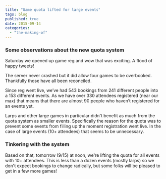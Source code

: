 ```yaml
---
title: "Game quota lifted for large events"
tags: blog
published: true
date: 2015-09-14
categories: 
  - "the-making-of"
---
```


### Some observations about the new quota system

Saturday we opened up game reg and wow that was exciting. A flood of happy tweets!

The server never crashed but it did allow four games to be overbooked. Thankfully those have all been reconciled.

Since reg went live, we’ve had 543 bookings from 241 different people into a 153 different events. As we have over 330 attendees registered (near our max) that means that there are almost 90 people who haven’t registered for an events yet.

Larps and other large games in particular didn't benefit as much from the quota system as smaller events. Specifically the reason for the quota was to prevent some events from filling up the moment registration went live. In the case of large events (10+ attendees) that seems to be unnecessary.

### Tinkering with the system

Based on that, tomorrow (9/15) at noon, we're lifting the quota for all events with 10+ attendees. This is less than a dozen events (mostly larps) so we don't expect bookings to change radically, but some folks will be pleased to get in a few more games!
